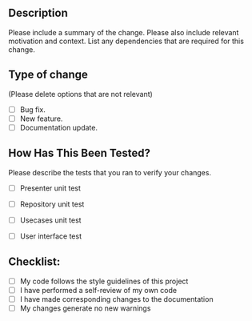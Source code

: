 ## Description
Please include a summary of the change. Please also include relevant motivation and context. List any dependencies that are required for this change.

## Type of change 
(Please delete options that are not relevant)

- [ ] Bug fix.
- [ ] New feature.
- [ ] Documentation update.

## How Has This Been Tested?
Please describe the tests that you ran to verify your changes. 

- [ ] Presenter unit test
- [ ] Repository unit test
- [ ] Usecases unit test
- [ ] User interface test


## Checklist:

- [ ] My code follows the style guidelines of this project
- [ ] I have performed a self-review of my own code
- [ ] I have made corresponding changes to the documentation
- [ ] My changes generate no new warnings
